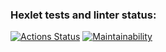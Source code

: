 ### Hexlet tests and linter status:
[![Actions Status](https://github.com/gunlinux/python-project-lvl1/workflows/hexlet-check/badge.svg)](https://github.com/gunlinux/python-project-lvl1/actions)
[![Maintainability](https://api.codeclimate.com/v1/badges/a99a88d28ad37a79dbf6/maintainability)](https://codeclimate.com/github/codeclimate/codeclimate/maintainability)
